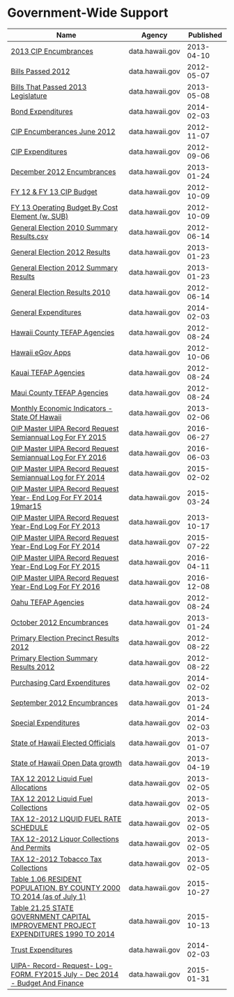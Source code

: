 # Government-Wide Support

Name | Agency | Published
---- | ---- | ---------
[2013 CIP Encumbrances](../datasets/p6rw-tx3z.md) | data.hawaii.gov | 2013-04-10
[Bills Passed 2012](../datasets/86eu-zw2n.md) | data.hawaii.gov | 2012-05-07
[Bills That Passed 2013 Legislature](../datasets/pkba-543m.md) | data.hawaii.gov | 2013-05-08
[Bond Expenditures](../datasets/bep8-67n3.md) | data.hawaii.gov | 2014-02-03
[CIP Encumberances June 2012](../datasets/aybr-r7va.md) | data.hawaii.gov | 2012-11-07
[CIP Expenditures](../datasets/54sf-nz6w.md) | data.hawaii.gov | 2012-09-06
[December 2012 Encumbrances](../datasets/9j5e-h438.md) | data.hawaii.gov | 2013-01-24
[FY 12 & FY 13 CIP Budget](../datasets/dkm3-39id.md) | data.hawaii.gov | 2012-10-09
[FY 13 Operating Budget By Cost Element (w. SUB)](../datasets/pi3x-y834.md) | data.hawaii.gov | 2012-10-09
[General Election 2010 Summary Results.csv](../datasets/8bdn-x7b5.md) | data.hawaii.gov | 2012-06-14
[General Election 2012 Results](../datasets/eze4-hq7j.md) | data.hawaii.gov | 2013-01-23
[General Election 2012 Summary Results](../datasets/gvfi-8e84.md) | data.hawaii.gov | 2013-01-23
[General Election Results 2010](../datasets/y7za-qz47.md) | data.hawaii.gov | 2012-06-14
[General Expenditures](../datasets/e5q3-9xn8.md) | data.hawaii.gov | 2014-02-03
[Hawaii County TEFAP Agencies](../datasets/u2s9-2pv4.md) | data.hawaii.gov | 2012-08-24
[Hawaii eGov Apps](../datasets/y552-5npg.md) | data.hawaii.gov | 2012-10-06
[Kauai TEFAP Agencies](../datasets/92m2-d339.md) | data.hawaii.gov | 2012-08-24
[Maui County TEFAP Agencies](../datasets/ww8h-8rsi.md) | data.hawaii.gov | 2012-08-24
[Monthly Economic Indicators - State Of Hawaii](../datasets/f96m-3kf5.md) | data.hawaii.gov | 2013-02-06
[OIP Master UIPA Record Request Semiannual Log For FY 2015](../datasets/mn4j-jmba.md) | data.hawaii.gov | 2016-06-27
[OIP Master UIPA Record Request Semiannual Log For FY 2016](../datasets/hf9q-28gd.md) | data.hawaii.gov | 2016-06-03
[OIP Master UIPA Record Request Semiannual Log for FY 2014](../datasets/3ehz-vfp2.md) | data.hawaii.gov | 2015-02-02
[OIP Master UIPA Record Request Year- End Log For FY 2014 19mar15](../datasets/jzmq-cssv.md) | data.hawaii.gov | 2015-03-24
[OIP Master UIPA Record Request Year-End Log For FY 2013](../datasets/7dxn-jvme.md) | data.hawaii.gov | 2013-10-17
[OIP Master UIPA Record Request Year-End Log For FY 2014](../datasets/2vfn-s87v.md) | data.hawaii.gov | 2015-07-22
[OIP Master UIPA Record Request Year-End Log For FY 2015](../datasets/gf4v-varx.md) | data.hawaii.gov | 2016-04-11
[OIP Master UIPA Record Request Year-End Log For FY 2016](../datasets/at3y-6tbt.md) | data.hawaii.gov | 2016-12-08
[Oahu TEFAP Agencies](../datasets/e4jf-2nsz.md) | data.hawaii.gov | 2012-08-24
[October 2012 Encumbrances](../datasets/avhv-dnmd.md) | data.hawaii.gov | 2013-01-24
[Primary Election Precinct Results 2012](../datasets/dmak-5fr2.md) | data.hawaii.gov | 2012-08-22
[Primary Election Summary Results 2012](../datasets/gaj3-6934.md) | data.hawaii.gov | 2012-08-22
[Purchasing Card Expenditures](../datasets/6ef7-e9au.md) | data.hawaii.gov | 2014-02-02
[September 2012 Encumbrances](../datasets/8st4-pkf9.md) | data.hawaii.gov | 2013-01-24
[Special Expenditures](../datasets/eunp-e6k4.md) | data.hawaii.gov | 2014-02-03
[State of Hawaii Elected Officials](../datasets/m6cf-4bb7.md) | data.hawaii.gov | 2013-01-07
[State of Hawaii Open Data growth](../datasets/berr-farz.md) | data.hawaii.gov | 2013-04-19
[TAX 12 2012 Liquid Fuel Allocations](../datasets/cbix-g738.md) | data.hawaii.gov | 2013-02-05
[TAX 12 2012 Liquid Fuel Collections](../datasets/36ik-4uk9.md) | data.hawaii.gov | 2013-02-05
[TAX 12-2012 LIQUID FUEL RATE SCHEDULE](../datasets/ap2e-c6eb.md) | data.hawaii.gov | 2013-02-05
[TAX 12-2012 Liquor Collections And Permits](../datasets/c44e-iar7.md) | data.hawaii.gov | 2013-02-05
[TAX 12-2012 Tobacco Tax Collections](../datasets/42id-b4fw.md) | data.hawaii.gov | 2013-02-05
[Table 1.06 RESIDENT POPULATION, BY COUNTY 2000 TO 2014 (as of July 1)](../datasets/hnpb-2rfi.md) | data.hawaii.gov | 2015-10-27
[Table 21.25 STATE GOVERNMENT CAPITAL IMPROVEMENT PROJECT EXPENDITURES 1990 TO 2014](../datasets/dyvi-h84f.md) | data.hawaii.gov | 2015-10-13
[Trust Expenditures](../datasets/vvfm-pv8q.md) | data.hawaii.gov | 2014-02-03
[UIPA- Record- Request- Log- FORM. FY2015 July - Dec 2014 - Budget And Finance](../datasets/bdxr-3qgk.md) | data.hawaii.gov | 2015-01-31

